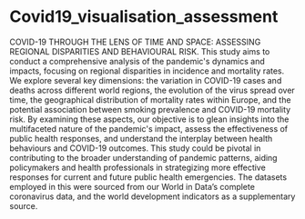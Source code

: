 # Covid19_visualisation_assessment
COVID-19 THROUGH THE LENS OF TIME AND SPACE: ASSESSING REGIONAL DISPARITIES AND BEHAVIOURAL RISK.
This study aims to conduct a comprehensive analysis of the pandemic's dynamics and impacts, focusing on regional disparities in incidence and mortality rates. We explore several key dimensions: the variation in COVID-19 cases and deaths across different world regions, the evolution of the virus spread over time, the geographical distribution of mortality rates within Europe, and the potential association between smoking prevalence and COVID-19 mortality risk. By examining these aspects, our objective is to glean insights into the multifaceted nature of the pandemic's impact, assess the effectiveness of public health responses, and understand the interplay between health behaviours and COVID-19 outcomes. This study could be pivotal in contributing to the broader understanding of pandemic patterns, aiding policymakers and health professionals in strategizing more effective responses for current and future public health emergencies. The datasets employed in this were sourced from our World in Data’s complete coronavirus data, and the world development indicators as a supplementary source.
